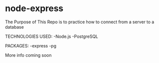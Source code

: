 # node-express
The Purpose of This Repo is to practice how to connect from a server to a database

TECHNOLOGIES USED:
-Node.js
-PostgreSQL

PACKAGES:
-express
-pg

More info coming soon

